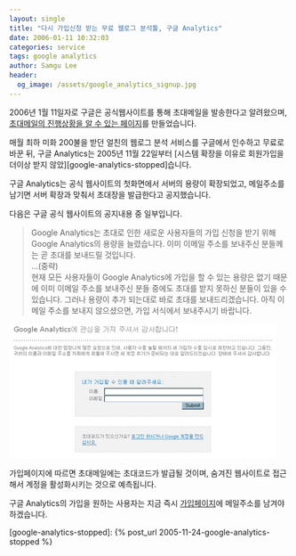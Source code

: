 ```yaml
---
layout: single
title: "다시 가입신청 받는 무료 웹로그 분석툴, 구글 Analytics"
date: 2006-01-11 10:32:03
categories: service
tags: google analytics
author: Samgu Lee
header:
  og_image: /assets/google_analytics_signup.jpg
---
```


2006년 1월 11일자로 구글은 공식웹사이트를 통해 초대메일을 발송한다고 알려왔으며, [초대메일의 진행상황을 알 수 있는 페이지](http://www.google.com/analytics/ko-KR/progress.html)를 만들었습니다.

매월 최하 미화 200불을 받던 얼친의 웹로그 분석 서비스를 구글에서 인수하고 무료로 바꾼 뒤, 구글 Analytics는 2005년 11월 22일부터 [시스템 확장을 이유로 회원가입을 더이상 받지 않았][google-analytics-stopped]습니다.

구글 Analytics는 공식 웹사이트의 첫화면에서 서버의 용량이 확장되었고, 메일주소를 남기면 서버 확장과 맞춰서 초대장을 발급한다고 공지했습니다.

다음은 구글 공식 웹사이트의 공지내용 중 일부입니다.

> Google Analytics는 초대로 인한 새로운 사용자들의 가입 신청을 받기 위해 Google Analytics의 용량을 늘렸습니다. 이미 이메일 주소를 보내주신 분들께는 곧 초대를 보내드릴 것입니다.  
> ...(중략)  
> 현재 모든 사용자들이 Google Analytics에 가입을 할 수 있는 용량은 없기 때문에 이미 이메일 주소를 보내주신 분들 중에도 초대를 받지 못하신 분들이 있을 수 있습니다. 그러나 용량이 추가 되는대로 바로 초대를 보내드리겠습니다. 아직 이메일 주소를 보내지 않으셨으면, 가입 서식에서 보내주시기 바랍니다.

![구글 analytics](/assets/google_analytics_signup.jpg)

가입페이지에 따르면 초대메일에는 초대코드가 발급될 것이며, 숨겨진 웹사이트로 접근해서 계정을 활성화시키는 것으로 예측됩니다.

구글 Analytics의 가입을 원하는 사용자는 지금 즉시 [가입페이지](http://www.google.com/analytics/ko-KR/sign_up.html)에 메일주소를 남겨야 하겠습니다.

[google-analytics-stopped]: {% post_url 2005-11-24-google-analytics-stopped %}
